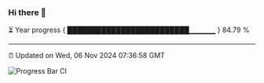 ### Hi there 👋

⏳ Year progress { █████████████████████████▁▁▁▁▁ } 84.79 %

---

⏰ Updated on Wed, 06 Nov 2024 07:36:58 GMT

![Progress Bar CI](https://github.com/IshwaranRudhara/GIT-ACTION/workflows/Progress%20Bar%20CI/badge.svg)
